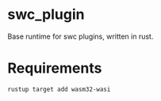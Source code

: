 # swc_plugin

Base runtime for swc plugins, written in rust.

# Requirements

```sh
rustup target add wasm32-wasi
```
